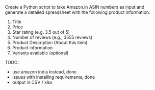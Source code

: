 Create a Python script to take Amazon.in ASIN numbers as input and generate a detailed spreadsheet with the following product information:

1. Title
2. Price
3. Star rating (e.g. 3.5 out of 5)
4. Number of reviews (e.g., 3555 reviews)
5. Product Description (About this item)
6. Product information
7. Variants available (optional)


TODO:
- use amazon india instead, done 
- issues with installing requirements, done 
- output in CSV / xlsx